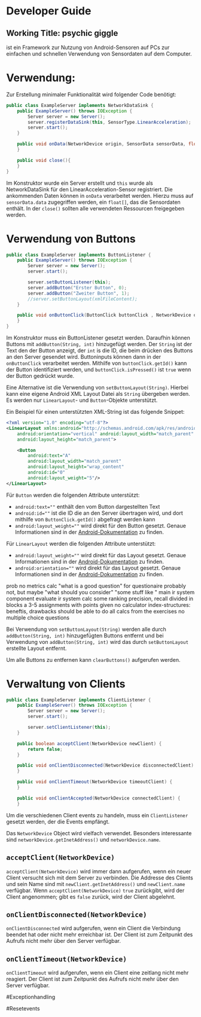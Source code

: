 # Developer Guide

## Working Title: psychic giggle
ist ein Framework zur Nutzung von Android-Sensoren auf PCs zur einfachen und schnellen Verwendung von Sensordaten auf dem Computer.


# Verwendung:
Zur Erstellung minimaler Funktionalität wird folgender Code benötigt:

```Java
public class ExampleServer implements NetworkDataSink {
	public ExampleServer() throws IOException {
		Server server = new Server();
		server.registerDataSink(this, SensorType.LinearAcceleration);
		server.start();
	}

	public void onData(NetworkDevice origin, SensorData sensorData, float userSensitivity){
	}

	public void close(){
	}
}
```

Im Konstruktor wurde ein Server erstellt und ```this``` wurde als NetworkDataSink für den LinearAcceleration-Sensor registriert.
Die ankommenden Daten können in ```onData``` verarbeitet werden. Hierzu muss auf ```sensorData.data``` zugegriffen werden, ein ```float[]```, das die Sensordaten enthält.
In der ```close()``` sollten alle verwendeten Ressourcen freigegeben werden.


# Verwendung von Buttons
```Java
public class ExampleServer implements ButtonListener {
	public ExampleServer() throws IOException {
		Server server = new Server();
		server.start();

		server.setButtonListener(this);
		server.addButton("Erster Button", 0);
		server.addButton("Zweiter Button", 1);
		//server.setButtonLayout(xmlFileContent);
	}

	public void onButtonClick(ButtonClick buttonClick , NetworkDevice origin){
	}
}

```

Im Konstruktor muss ein ButtonListener gesetzt werden. Daraufhin können Buttons mit ```addButton(String, int)``` hinzugefügt werden. Der ```String``` ist der Text den der Button anzeigt, der ```int``` is die ID, die beim drücken des Buttons an den Server gesendet wird. Buttoninputs können dann in der ```onButtonClick``` verarbeitet werden. Mithilfe von ```buttonClick.getId()``` kann der Button identifiziert werden, und ```buttonClick.isPressed()``` ist ```true``` wenn der Button gedrückt wurde.

Eine Alternative ist die Verwendung von ```setButtonLayout(String)```. Hierbei kann eine eigene Android XML Layout Datei als ```String``` übergeben werden. Es werden nur ```LinearLayout```- und ```Button```-Objekte unterstützt.

Ein Beispiel für einen unterstützten XML-String ist das folgende Snippet:
```xml
<?xml version="1.0" encoding="utf-8"?>
<LinearLayout xmlns:android="http://schemas.android.com/apk/res/android"
    android:orientation="vertical" android:layout_width="match_parent"
    android:layout_height="match_parent">

    <Button
        android:text="A"
        android:layout_width="match_parent"
        android:layout_height="wrap_content"
        android:id="0"
        android:layout_weight="5"/>
</LinearLayout>
```
Für ```Button``` werden die folgenden Attribute unterstützt:
* ```android:text=""``` enthält den vom Button dargestellten Text
* ```android:id=""``` ist die ID die an den Server übertragen wird, und dort mithilfe von ```ButtonClick.getId()``` abgefragt werden kann
* ```android:layout_weight=""``` wird direkt für den Button gesetzt. Genaue Informationen sind in der [Android-Dokumentation](https://developer.android.com/guide/topics/ui/layout/linear.html#Weight) zu finden.

Für ```LinearLayout``` werden die folgenden Attribute unterstützt:
* ```android:layout_weight=""``` wird direkt für das Layout gesetzt. Genaue Informationen sind in der [Android-Dokumentation](https://developer.android.com/guide/topics/ui/layout/linear.html#Weight) zu finden.
* ```android:orientation=""``` wird direkt für das Layout gesetzt. Genaue Informationen sind in der [Android-Dokumentation](https://developer.android.com/reference/android/widget/LinearLayout.html#attr_android:orientation) zu finden.

prob no metrics calc
"what is a good question" for questionaire probably not, but maybe "what should you consider"
"some stuff like " main ir system component
evaluate ir system
calc some ranking
precision, recall
divided in blocks a 3-5 assignments with points given
no calculator
index-structures: beneftis, drawbacks
should be able to do all calcs from the exercises
no multiple choice questions

Bei Verwendung von ```setButtonLayout(String)``` werden alle durch ```addButton(String, int)``` hinzugefügten Buttons entfernt und bei
Verwendung von ```addButton(String, int)``` wird das durch ```setButtonLayout``` erstellte Layout entfernt.

Um alle Buttons zu entfernen kann ```clearButtons()``` aufgerufen werden.

# Verwaltung von Clients
```Java
public class ExampleServer implements ClientListener {
	public ExampleServer() throws IOException {
		Server server = new Server();
		server.start();

		server.setClientListener(this);
	}

    public boolean acceptClient(NetworkDevice newClient) {
        return false;
    }

    public void onClientDisconnected(NetworkDevice disconnectedClient) {
    }

    public void onClientTimeout(NetworkDevice timeoutClient) {
    }

    public void onClientAccepted(NetworkDevice connectedClient) {
    }
```
Um die verschiedenen Client events zu handeln, muss ein ```ClientListener``` gesetzt werden, der die Events empfängt.

Das ```NetworkDevice``` Object wird vielfach verwendet. Besonders interessante sind ```networkDevice.getInetAddress()``` und ```networkDevice.name```.

## ```acceptClient(NetworkDevice)```
```acceptClient(NetworkDevice)``` wird immer dann aufgerufen, wenn ein neuer Client versucht sich mit dem Server zu verbinden. Die
Addresse des Clients und sein Name sind mit ```newClient.getInetAddress()``` und ```newClient.name``` verfügbar.
Wenn ```acceptClient(NetworkDevice)``` ```true``` zurückgibt, wird der Client angenommen; gibt es ```false``` zurück, wird der Client
abgelehnt.

## ```onClientDisconnected(NetworkDevice)```
```onClientDisconnected``` wird aufgerufen, wenn ein Client die Verbindung beendet hat oder nicht mehr erreichbar ist.
Der Client ist zum Zeitpunkt des Aufrufs nicht mehr über den Server verfügbar.

## ```onClientTimeout(NetworkDevice)```
```onClientTimeout``` wird aufgerufen, wenn ein Client eine zeitlang nicht mehr reagiert. Der Client ist zum Zeitpunkt
des Aufrufs nicht mehr über den Server verfügbar.

#Exceptionhandling

#Resetevents
